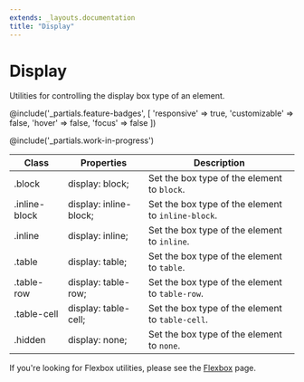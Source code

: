 ```yaml
---
extends: _layouts.documentation
title: "Display"
---
```


# Display

<div class="text-xl text-slate-light mb-4">
    Utilities for controlling the display box type of an element.
</div>

@include('_partials.feature-badges', [
    'responsive' => true,
    'customizable' => false,
    'hover' => false,
    'focus' => false
])

@include('_partials.work-in-progress')

<div class="border-t border-grey-lighter">
    <table class="w-full text-left" style="border-collapse: collapse;">
        <thead>
          <tr>
              <th class="text-sm font-semibold text-grey-darker p-2 bg-grey-lightest">Class</th>
              <th class="text-sm font-semibold text-grey-darker p-2 bg-grey-lightest">Properties</th>
              <th class="text-sm font-semibold text-grey-darker p-2 bg-grey-lightest">Description</th>
          </tr>
        </thead>
        <tbody class="align-baseline">
            <tr>
                <td class="p-2 border-t border-smoke font-mono text-xs text-purple-dark whitespace-no-wrap">.block</td>
                <td class="p-2 border-t border-smoke font-mono text-xs text-blue-dark whitespace-no-wrap">display: block;</td>
                <td class="p-2 border-t border-smoke text-sm text-grey-darker">Set the box type of the element to <code>block</code>.</td>
            </tr>
            <tr>
                <td class="p-2 border-t border-smoke-light font-mono text-xs text-purple-dark whitespace-no-wrap">.inline-block</td>
                <td class="p-2 border-t border-smoke-light font-mono text-xs text-blue-dark whitespace-no-wrap">display: inline-block;</td>
                <td class="p-2 border-t border-smoke-light text-sm text-grey-darker">Set the box type of the element to <code>inline-block</code>.</td>
            </tr>
            <tr>
                <td class="p-2 border-t border-smoke-light font-mono text-xs text-purple-dark whitespace-no-wrap">.inline</td>
                <td class="p-2 border-t border-smoke-light font-mono text-xs text-blue-dark whitespace-no-wrap">display: inline;</td>
                <td class="p-2 border-t border-smoke-light text-sm text-grey-darker">Set the box type of the element to <code>inline</code>.</td>
            </tr>
            <tr>
                <td class="p-2 border-t border-smoke-light font-mono text-xs text-purple-dark whitespace-no-wrap">.table</td>
                <td class="p-2 border-t border-smoke-light font-mono text-xs text-blue-dark whitespace-no-wrap">display: table;</td>
                <td class="p-2 border-t border-smoke-light text-sm text-grey-darker">Set the box type of the element to <code>table</code>.</td>
            </tr>
            <tr>
                <td class="p-2 border-t border-smoke-light font-mono text-xs text-purple-dark whitespace-no-wrap">.table-row</td>
                <td class="p-2 border-t border-smoke-light font-mono text-xs text-blue-dark whitespace-no-wrap">display: table-row;</td>
                <td class="p-2 border-t border-smoke-light text-sm text-grey-darker">Set the box type of the element to <code>table-row</code>.</td>
            </tr>
            <tr>
                <td class="p-2 border-t border-smoke-light font-mono text-xs text-purple-dark whitespace-no-wrap">.table-cell</td>
                <td class="p-2 border-t border-smoke-light font-mono text-xs text-blue-dark whitespace-no-wrap">display: table-cell;</td>
                <td class="p-2 border-t border-smoke-light text-sm text-grey-darker">Set the box type of the element to <code>table-cell</code>.</td>
            </tr>
            <tr>
                <td class="p-2 border-t border-smoke-light font-mono text-xs text-purple-dark whitespace-no-wrap">.hidden</td>
                <td class="p-2 border-t border-smoke-light font-mono text-xs text-blue-dark whitespace-no-wrap">display: none;</td>
                <td class="p-2 border-t border-smoke-light text-sm text-grey-darker">Set the box type of the element to <code>none</code>.</td>
            </tr>
        </tbody>
    </table>
</div>

If you're looking for Flexbox utilities, please see the [Flexbox](/docs/flexbox-display) page.
